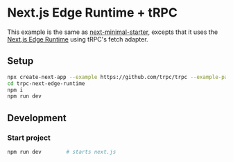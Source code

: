 # Next.js Edge Runtime + tRPC

This example is the same as [next-minimal-starter](../next-minimal-starter/), excepts that it uses the [Next.js Edge Runtime](https://nextjs.org/docs/api-reference/edge-runtime) using tRPC's fetch adapter.

## Setup

```bash
npx create-next-app --example https://github.com/trpc/trpc --example-path examples/next-edge-runtime trpc-next-edge-runtime
cd trpc-next-edge-runtime
npm i
npm run dev
```

## Development

### Start project

```bash
npm run dev        # starts next.js
```
